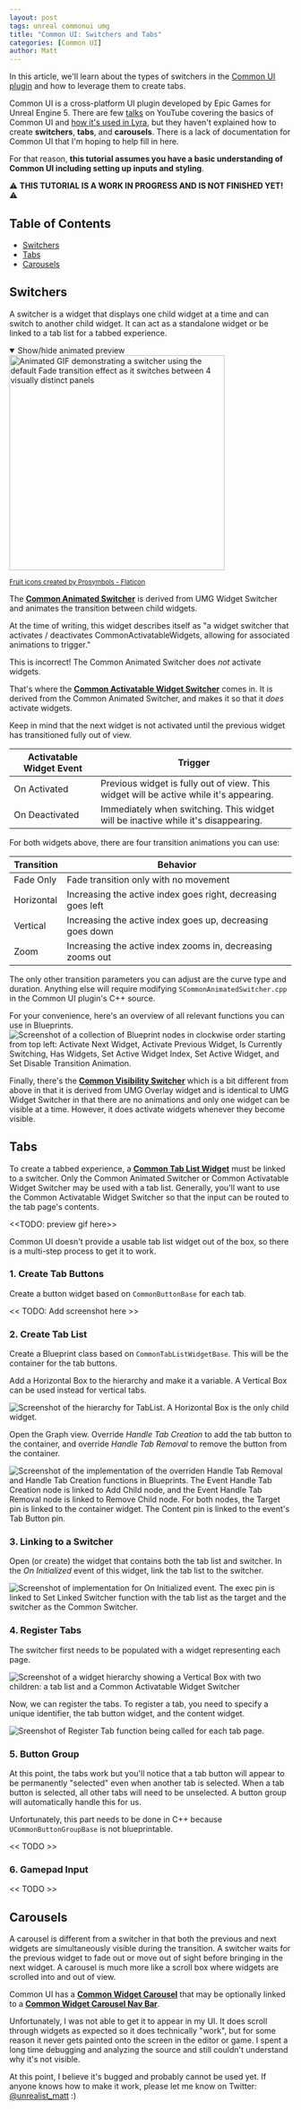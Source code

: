 ```yaml
---
layout: post
tags: unreal commonui umg
title: "Common UI: Switchers and Tabs"
categories: [Common UI]
author: Matt
---
```


In this article, we'll learn about the types of switchers in the [Common UI plugin](https://docs.unrealengine.com/5.0/en-US/common-ui-plugin-for-advanced-user-interfaces-in-unreal-engine/) and how to leverage them to create tabs.

Common UI is a cross-platform UI plugin developed by Epic Games for Unreal Engine 5. There are few [talks](https://www.youtube.com/watch?v=TTB5y-03SnE) on YouTube covering the basics of Common UI and [how it's used in Lyra](https://www.youtube.com/watch?v=u06GAVxyIag), but they haven't explained how to create **switchers**, **tabs**, and **carousels**. There is a lack of documentation for Common UI that I'm hoping to help fill in here.

For that reason, **this tutorial assumes you have a basic understanding of Common UI including setting up inputs and styling**.

⚠️ **THIS TUTORIAL IS A WORK IN PROGRESS AND IS NOT FINISHED YET!** ⚠️

## Table of Contents
* [Switchers](#switchers)
* [Tabs](#tabs)
* [Carousels](#carousels)

## Switchers
A switcher is a widget that displays one child widget at a time and can switch to another child widget. It can act as a standalone widget or be linked to a tab list for a tabbed experience.

<details open style="margin-bottom: 1em;">
  <summary class="toggle-link">Show/hide animated preview</summary>
  <img src="/assets/images/basic-switcher.gif" style="height: 384px;" alt="Animated GIF demonstrating a switcher using the default Fade transition effect as it switches between 4 visually distinct panels">
  <p><small><a href="https://www.flaticon.com/free-icons/fruit" title="fruit icons">Fruit icons created by Prosymbols - Flaticon</a></small></p>
</details>

The **[Common Animated Switcher](https://docs.unrealengine.com/5.0/en-US/API/Plugins/CommonUI/UCommonAnimatedSwitcher/)** is derived from UMG Widget Switcher and animates the transition between child widgets.

At the time of writing, this widget describes itself as "a widget switcher that activates / deactivates CommonActivatableWidgets, allowing for associated animations to trigger."

This is incorrect! The Common Animated Switcher does *not* activate widgets.

That's where the **[Common Activatable Widget Switcher](https://docs.unrealengine.com/5.0/en-US/API/Plugins/CommonUI/UCommonActivatableWidgetSwitcher/)** comes in. It is derived from the Common Animated Switcher, and makes it so that it _does_ activate widgets.

Keep in mind that the next widget is not activated until the previous widget has transitioned fully out of view.
<table>
 <thead>
  <tr><th>Activatable Widget Event</th><th>Trigger</th></tr>
 </thead>
 <tbody>
  <tr><td>On Activated</td><td>Previous widget is fully out of view. This widget will be active while it's appearing.</td></tr>
  <tr><td>On Deactivated</td><td>Immediately when switching. This widget will be inactive while it's disappearing.</td></tr>
 </tbody>
</table>

For both widgets above, there are four transition animations you can use:
<table>
 <thead>
  <tr><th>Transition</th><th>Behavior</th></tr>
 </thead>
 <tbody>
  <tr><td>Fade Only</td><td>Fade transition only with no movement</td></tr>
  <tr><td>Horizontal</td><td>Increasing the active index goes right, decreasing goes left</td></tr>
  <tr><td>Vertical</td><td>Increasing the active index goes up, decreasing goes down</td></tr>
  <tr><td>Zoom</td><td>Increasing the active index zooms in, decreasing zooms out</td></tr>
 </tbody>
</table>

The only other transition parameters you can adjust are the curve type and duration. Anything else will require modifying `SCommonAnimatedSwitcher.cpp` in the Common UI plugin's C++ source.

For your convenience, here's an overview of all relevant functions you can use in Blueprints.
<img src="/assets/images/switcher-blueprint-functions.png" alt="Screenshot of a collection of Blueprint nodes in clockwise order starting from top left: Activate Next Widget, Activate Previous Widget, Is Currently Switching, Has Widgets, Set Active Widget Index, Set Active Widget, and Set Disable Transition Animation.">

Finally, there's the **[Common Visibility Switcher](https://docs.unrealengine.com/5.0/en-US/API/Plugins/CommonUI/UCommonVisibilitySwitcher/)** which is a bit different from above in that it is derived from UMG Overlay widget and is identical to UMG Widget Switcher in that there are no animations and only one widget can be visible at a time. However, it does activate widgets whenever they become visible.

## Tabs
To create a tabbed experience, a **[Common Tab List Widget](https://docs.unrealengine.com/5.0/en-US/API/Plugins/CommonUI/UCommonTabListWidgetBase/)** must be linked to a switcher. Only the Common Animated Switcher or Common Activatable Widget Switcher may be used with a tab list. Generally, you'll want to use the Common Activatable Widget Switcher so that the input can be routed to the tab page's contents.

<<TODO: preview gif here>>

Common UI doesn't provide a usable tab list widget out of the box, so there is a multi-step process to get it to work.

### 1. Create Tab Buttons
Create a button widget based on `CommonButtonBase` for each tab.

<< TODO: Add screenshot here >>

### 2. Create Tab List
Create a Blueprint class based on `CommonTabListWidgetBase`. This will be the container for the tab buttons.

Add a Horizontal Box to the hierarchy and make it a variable. A Vertical Box can be used instead for vertical tabs.

<img src="/assets/images/tab-list-hierarchy.png" alt="Screenshot of the hierarchy for TabList. A Horizontal Box is the only child widget.">

Open the Graph view. Override _Handle Tab Creation_ to add the tab button to the container, and override _Handle Tab Removal_ to remove the button from the container.

<img src="/assets/images/tab-list-overrides.png" alt="Screenshot of the implementation of the overriden Handle Tab Removal and Handle Tab Creation functions in Blueprints. The Event Handle Tab Creation node is linked to Add Child node, and the Event Handle Tab Removal node is linked to Remove Child node. For both nodes, the Target pin is linked to the container widget. The Content pin is linked to the event's Tab Button pin.">

### 3. Linking to a Switcher
Open (or create) the widget that contains both the tab list and switcher. In the _On Initialized_ event of this widget, link the tab list to the switcher.

<img src="/assets/images/set-linked-switcher.png" alt="Screenshot of implementation for On Initialized event. The exec pin is linked to Set Linked Switcher function with the tab list as the target and the switcher as the Common Switcher.">

### 4. Register Tabs
The switcher first needs to be populated with a widget representing each page.

<img src="/assets/images/tab-switcher-hierarchy.png" alt="Screenshot of a widget hierarchy showing a Vertical Box with two children: a tab list and a Common Activatable Widget Switcher">

Now, we can register the tabs. To register a tab, you need to specify a unique identifier, the tab button widget, and the content widget.

<img src="/assets/images/register-tabs.png" alt="Sreenshot of Register Tab function being called for each tab page.">

### 5. Button Group
At this point, the tabs work but you'll notice that a tab button will appear to be permanently "selected" even when another tab is selected. When a tab button is selected, all other tabs will need to be unselected. A button group will automatically handle this for us.

Unfortunately, this part needs to be done in C++ because `UCommonButtonGroupBase` is not blueprintable.

<< TODO >>

### 6. Gamepad Input

<< TODO >>

## Carousels
A carousel is different from a switcher in that both the previous and next widgets are simultaneously visible during the transition. A switcher waits for the previous widget to fade out or move out of sight before bringing in the next widget. A carousel is much more like a scroll box where widgets are scrolled into and out of view.

Common UI has a **[Common Widget Carousel](https://docs.unrealengine.com/5.0/en-US/API/Plugins/CommonUI/UCommonWidgetCarousel/)** that may be optionally linked to a **[Common Widget Carousel Nav Bar](https://docs.unrealengine.com/5.0/en-US/API/Plugins/CommonUI/UCommonWidgetCarouselNavBar/)**.

Unfortunately, I was not able to get it to appear in my UI. It does scroll through widgets as expected so it does technically "work", but for some reason it never gets painted onto the screen in the editor or game. I spent a long time debugging and analyzing the source and still couldn't understand why it's not visible. 

At this point, I believe it's bugged and probably cannot be used yet. If anyone knows how to make it work, please let me know on Twitter: [@unrealist_matt](https://twitter.com/unrealist_matt) :)
